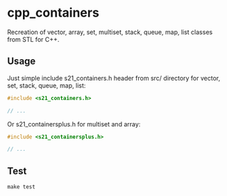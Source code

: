 # cpp_containers

Recreation of vector, array, set, multiset, stack, queue, map, list classes from STL for C++.

## Usage

Just simple include s21_containers.h header from src/ directory for vector, set, stack, queue, map, list:

```cpp
#include <s21_containers.h>

// ...
```

Or s21_containersplus.h for multiset and array:

```cpp
#include <s21_containersplus.h>

// ...
```

## Test

```
make test
```
